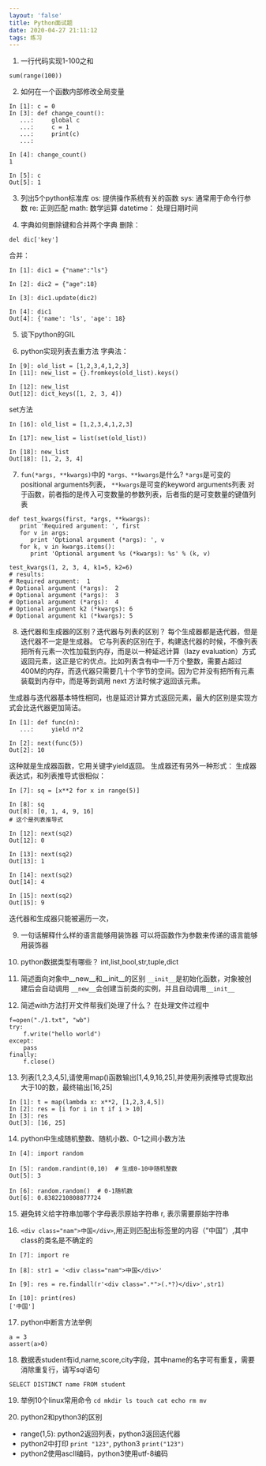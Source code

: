 ```yaml
---
layout: 'false'
title: Python面试题
date: 2020-04-27 21:11:12
tags: 练习
---
```

1. 一行代码实现1-100之和
```
sum(range(100))
```

2. 如何在一个函数内部修改全局变量
```
In [1]: c = 0
In [3]: def change_count():
   ...:     global c
   ...:     c = 1
   ...:     print(c)
   ...:

In [4]: change_count()
1

In [5]: c
Out[5]: 1
```


3. 列出5个python标准库
os: 提供操作系统有关的函数
sys: 通常用于命令行参数
re: 正则匹配
math: 数学运算
datetime： 处理日期时间


4. 字典如何删除键和合并两个字典
删除：
```
del dic['key']
```

合并：
```
In [1]: dic1 = {"name":"ls"}

In [2]: dic2 = {"age":18}

In [3]: dic1.update(dic2)

In [4]: dic1
Out[4]: {'name': 'ls', 'age': 18}
```


5. 谈下python的GIL



6. python实现列表去重方法
字典法：
```
In [9]: old_list = [1,2,3,4,1,2,3]
In [11]: new_list = {}.fromkeys(old_list).keys()

In [12]: new_list
Out[12]: dict_keys([1, 2, 3, 4])
```

set方法
```
In [16]: old_list = [1,2,3,4,1,2,3]

In [17]: new_list = list(set(old_list))

In [18]: new_list
Out[18]: [1, 2, 3, 4]
```

7. `fun(*args, **kwargs)`中的 `*args、**kwargs`是什么?
`*args`是可变的positional arguments列表，
`**kwargs`是可变的keyword arguments列表
对于函数，前者指的是传入可变数量的参数列表，后者指的是可变数量的键值列表
```
def test_kwargs(first, *args, **kwargs):
   print 'Required argument: ', first
   for v in args:
      print 'Optional argument (*args): ', v
   for k, v in kwargs.items():
      print 'Optional argument %s (*kwargs): %s' % (k, v)

test_kwargs(1, 2, 3, 4, k1=5, k2=6)
# results:
# Required argument:  1
# Optional argument (*args):  2
# Optional argument (*args):  3
# Optional argument (*args):  4
# Optional argument k2 (*kwargs): 6
# Optional argument k1 (*kwargs): 5
```



8. 迭代器和生成器的区别？迭代器与列表的区别？
每个生成器都是迭代器，但是迭代器不一定是生成器。
它与列表的区别在于，构建迭代器的时候，不像列表把所有元素一次性加载到内存，而是以一种延迟计算（lazy evaluation）方式返回元素，这正是它的优点。比如列表含有中一千万个整数，需要占超过400M的内存，而迭代器只需要几十个字节的空间。因为它并没有把所有元素装载到内存中，而是等到调用 next 方法时候才返回该元素。

生成器与迭代器基本特性相同，也是延迟计算方式返回元素，最大的区别是实现方式会比迭代器更加简洁。
```
In [1]: def func(n):
   ...:     yield n*2

In [2]: next(func(5))
Out[2]: 10
```
这种就是生成器函数，它用关键字yield返回。
生成器还有另外一种形式：
生成器表达式，和列表推导式很相似：
```
In [7]: sq = [x**2 for x in range(5)]

In [8]: sq
Out[8]: [0, 1, 4, 9, 16]
# 这个是列表推导式

In [12]: next(sq2)
Out[12]: 0

In [13]: next(sq2)
Out[13]: 1

In [14]: next(sq2)
Out[14]: 4

In [15]: next(sq2)
Out[15]: 9
```
迭代器和生成器只能被遍历一次，

9. 一句话解释什么样的语言能够用装饰器
可以将函数作为参数来传递的语言能够用装饰器


10. python数据类型有哪些？
int,list,bool,str,tuple,dict


11. 简述面向对象中__new__和__init__的区别
 `__init__`是初始化函数，对象被创建后会自动调用
 `__new__`会创建当前类的实例，并且自动调用`__init__`


12. 简述with方法打开文件帮我们处理了什么？
在处理文件过程中
```
f=open("./1.txt", "wb")
try:
    f.write("hello world")
except:
    pass
finally:
    f.close()
```

13. 列表[1,2,3,4,5],请使用map()函数输出[1,4,9,16,25],并使用列表推导式提取出大于10的数，最终输出[16,25]
```
In [1]: t = map(lambda x: x**2, [1,2,3,4,5])
In [2]: res = [i for i in t if i > 10]
In [3]: res
Out[3]: [16, 25]
```

14. python中生成随机整数、随机小数、0-1之间小数方法
```
In [4]: import random

In [5]: random.randint(0,10)  # 生成0-10中随机整数
Out[5]: 3

In [6]: random.random()  # 0-1随机数
Out[6]: 0.8382210808877724
```

15. 避免转义给字符串加哪个字母表示原始字符串
r, 表示需要原始字符串


16. `<div class="nam">中国</div>`,用正则匹配出标签里的内容（“中国”）,其中class的类名是不确定的
```
In [7]: import re

In [8]: str1 = '<div class="nam">中国</div>'

In [9]: res = re.findall(r'<div class=".*">(.*?)</div>',str1)

In [10]: print(res)
['中国']
```


17. python中断言方法举例
```
a = 3
assert(a>0)
```

18. 数据表student有id,name,score,city字段，其中name的名字可有重复，需要消除重复行，请写sql语句
```
SELECT DISTINCT name FROM student
```

19. 举例10个linux常用命令
`cd mkdir ls touch cat echo rm mv `


20. python2和python3的区别
 * range(1,5): python2返回列表，python3返回迭代器
 * python2中打印 `print "123"`, python3 `print("123")`
 * python2使用ascII编码，python3使用utf-8编码
